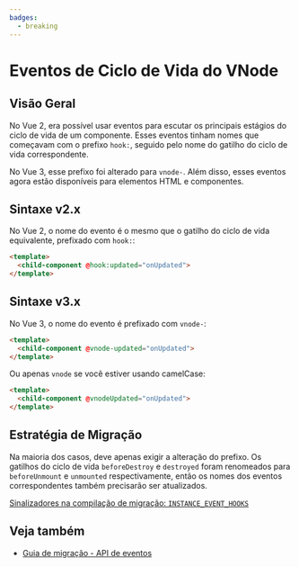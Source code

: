 ```yaml
---
badges:
  - breaking
---
```


# Eventos de Ciclo de Vida do VNode <MigrationBadges :badges="$frontmatter.badges" />

## Visão Geral

No Vue 2, era possível usar eventos para escutar os principais estágios do ciclo de vida de um componente. Esses eventos tinham nomes que começavam com o prefixo `hook:`, seguido pelo nome do gatilho do ciclo de vida correspondente.

No Vue 3, esse prefixo foi alterado para `vnode-`. Além disso, esses eventos agora estão disponíveis para elementos HTML e componentes.

## Sintaxe v2.x

No Vue 2, o nome do evento é o mesmo que o gatilho do ciclo de vida equivalente, prefixado com `hook:`:

```html
<template>
  <child-component @hook:updated="onUpdated">
</template>
```

## Sintaxe v3.x

No Vue 3, o nome do evento é prefixado com `vnode-`:

```html
<template>
  <child-component @vnode-updated="onUpdated">
</template>
```

Ou apenas `vnode` se você estiver usando camelCase:

```html
<template>
  <child-component @vnodeUpdated="onUpdated">
</template>
```

## Estratégia de Migração

Na maioria dos casos, deve apenas exigir a alteração do prefixo. Os gatilhos do ciclo de vida `beforeDestroy` e `destroyed` foram renomeados para `beforeUnmount` e `unmounted` respectivamente, então os nomes dos eventos correspondentes também precisarão ser atualizados.

[Sinalizadores na compilação de migração: `INSTANCE_EVENT_HOOKS`](migration-build.html#configuracao-de-compatibilidade)

## Veja também

- [Guia de migração - API de eventos](/guide/migration/events-api.html)
